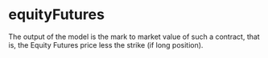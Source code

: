 # equityFutures
The output of the model is the mark to market value of such a contract, that is, the Equity Futures price less the strike (if long position).
